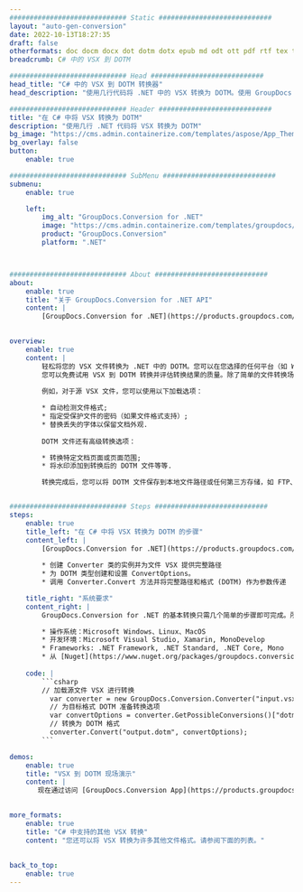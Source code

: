 ```yaml
---
############################# Static ############################
layout: "auto-gen-conversion"
date: 2022-10-13T18:27:35
draft: false
otherformats: doc docm docx dot dotm dotx epub md odt ott pdf rtf tex txt vdx vsdm vsdx vssm vssx vstm vstx vsx vtx xps
breadcrumb: C# 中的 VSX 到 DOTM

############################# Head ############################
head_title: "C# 中的 VSX 到 DOTM 转换器"
head_description: "使用几行代码将 .NET 中的 VSX 转换为 DOTM。使用 GroupDocs 文档转换 API 转换 160 多种文件格式。"

############################# Header ############################
title: "在 C# 中将 VSX 转换为 DOTM"
description: "使用几行 .NET 代码将 VSX 转换为 DOTM"
bg_image: "https://cms.admin.containerize.com/templates/aspose/App_Themes/V3/images/bg/header1.png"
bg_overlay: false
button:
    enable: true

############################# SubMenu ############################
submenu:
    enable: true

    left:
        img_alt: "GroupDocs.Conversion for .NET"
        image: "https://cms.admin.containerize.com/templates/groupdocs/images/product-logos/90x90-noborder/groupdocs-conversion-net.png"
        product: "GroupDocs.Conversion"
        platform: ".NET"



############################# About ############################
about:
    enable: true
    title: "关于 GroupDocs.Conversion for .NET API"
    content: |
        [GroupDocs.Conversion for .NET](https://products.groupdocs.com/conversion/net/)可用于转换Microsoft Word、Excel、PowerPoint、PDF、Visio等格式。 GroupDocs.Conversion 是一个独立的 API，适用于需要高性能的后端和内部系统。它不依赖于任何软件，例如 Microsoft 或 Open Office。
    

overview:
    enable: true
    content: |
        轻松将您的 VSX 文件转换为 .NET 中的 DOTM。您可以在您选择的任何平台（如 Windows、Linux、macOS）中仅使用几行 C# 代码行。
        您可以免费试用 VSX 到 DOTM 转换并评估转换结果的质量。除了简单的文件转换场景，您还可以尝试更高级的选项来加载源 VSX 文件和保存输出 DOTM 结果。 
        
        例如，对于源 VSX 文件，您可以使用以下加载选项：

        * 自动检测文件格式;
        * 指定受保护文件的密码（如果文件格式支持）;
        * 替换丢失的字体以保留文档外观.
        
        DOTM 文件还有高级转换选项：

        * 转换特定文档页面或页面范围;
        * 将水印添加到转换后的 DOTM 文件等等.

        转换完成后，您可以将 DOTM 文件保存到本地文件路径或任何第三方存储，如 FTP、Amazon S3、Google Drive、Dropbox 等。请注意 - 将 VSX 转换为 DOTM 无需安装任何额外的软件 - 如 MS Office、Open Office、Adobe Acrobat Reader 等。


############################# Steps ############################
steps:
    enable: true
    title_left: "在 C# 中将 VSX 转换为 DOTM 的步骤"
    content_left: |
        [GroupDocs.Conversion for .NET](https://products.groupdocs.com/conversion/net/) 使开发人员只需几行代码即可轻松地将 VSX 文件转换为 DOTM。
        
        * 创建 Converter 类的实例并为文件 VSX 提供完整路径
        * 为 DOTM 类型创建和设置 ConvertOptions。
        * 调用 Converter.Convert 方法并将完整路径和格式 (DOTM) 作为参数传递

    title_right: "系统要求"
    content_right: |
        GroupDocs.Conversion for .NET 的基本转换只需几个简单的步骤即可完成。所有主要平台和操作系统都支持我们的 API。在执行以下代码之前，请确保您的系统上安装了以下先决条件。

        * 操作系统：Microsoft Windows、Linux、MacOS
        * 开发环境：Microsoft Visual Studio, Xamarin, MonoDevelop
        * Frameworks: .NET Framework, .NET Standard, .NET Core, Mono
        * 从 [Nuget](https://www.nuget.org/packages/groupdocs.conversion) 获取最新的 GroupDocs.Conversion for .NET
         
    code: |
        ```csharp    
        // 加载源文件 VSX 进行转换
          var converter = new GroupDocs.Conversion.Converter("input.vsx");
          // 为目标格式 DOTM 准备转换选项
          var convertOptions = converter.GetPossibleConversions()["dotm"].ConvertOptions;
          // 转换为 DOTM 格式
          converter.Convert("output.dotm", convertOptions);
        ```

demos:
    enable: true
    title: "VSX 到 DOTM 现场演示"
    content: |
       现在通过访问 [GroupDocs.Conversion App](https://products.groupdocs.app/conversion/family) 网站将 VSX 转换为 DOTM。在线演示具有以下优点
          

more_formats:
    enable: true
    title: "C# 中支持的其他 VSX 转换"
    content: "您还可以将 VSX 转换为许多其他文件格式。请参阅下面的列表。"
       
       
back_to_top:
    enable: true
---
```

